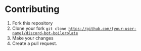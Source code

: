 # Contributing
1. Fork this repository
2. Clone your fork <code>git clone https://github.com/{your-user-name}/discord-bot-boilerplate</code>
3. Make your changes
4. Create a pull request.
